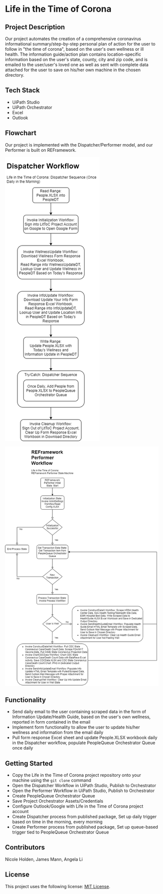 # Life in the Time of Corona

## Project Description

Our project automates the creation of a comprehensive coronavirus informational summary/step-by-step personal plan of action for the user to follow in "the time of corona", based on the user's own wellness or ill health. The information guide/action plan contains location-specific information based on the user's state, county, city and zip code, and is emailed to the user/user's loved one as well as sent with complete data attached for the user to save on his/her own machine in the chosen directory.

## Tech Stack

* UiPath Studio
* UiPath Orchestrator
* Excel
* Outlook

## Flowchart

Our project is implemented with the Dispatcher/Performer model, and our Performer is built on REFramework.

![Dispatcher Flowchart](LitToC_DispatcherFlowchart.png)

![Performer Flowchart](LitToC_PerformerFlowchart.png)

## Functionality

* Send daily email to the user containing scraped data in the form of Information Update/Health Guide, based on the user's own wellness, reported in form contained in the email
* Implement form functionality to allow the user to update his/her wellness and information from the email daily
* Pull form response Excel sheet and update People.XLSX workbook daily in the Dispatcher workflow, populate PeopleQueue Orchestrator Queue once daily

## Getting Started

* Copy the Life in the Time of Corona project repository onto your machine using the `git clone` command
* Open the Dispatcher Workflow in UiPath Studio, Publish to Orchestrator
* Open the Performer Workflow in UiPath Studio, Publish to Orchestrator
* Create PeopleQueue Orchestrator Queue
* Save Project Orchestrator Assets/Credentials
* Configure Outlook/Google with Life in the Time of Corona project account
* Create Dispatcher process from published package, Set up daily trigger based on time in the morning, every morning
* Create Performer process from published package, Set up queue-based trigger tied to PeopleQueue Orchestrator Queue

## Contributors

Nicole Holden, James Mann, Angela Li

## License

This project uses the following license: [MIT License](LICENSE).
